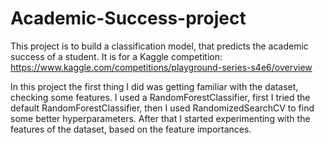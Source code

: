 # Academic-Success-project

This project is to build a classification model, that predicts the academic success of a student. 
It is for a Kaggle competition: https://www.kaggle.com/competitions/playground-series-s4e6/overview

In this project the first thing I did was getting familiar with the dataset, checking some features. 
I used a RandomForestClassifier, first I tried the default RandomForestClassifier, then I used RandomizedSearchCV to find some better hyperparameters.
After that I started experimenting with the features of the dataset, based on the feature importances.
